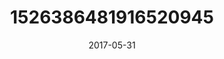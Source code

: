 ---
title: "1526386481916520945"
cover: "2017-05-31 07.24.29 1526386481916520945_46248401"
photo: "2017-05-31 07.24.29 1526386481916520945_46248401"
date: "2017-05-31"
type: "photo"
---